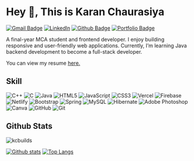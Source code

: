 ## <h1> Hey 👋, This is Karan Chaurasiya </h1>
[![Gmail Badge](https://img.shields.io/badge/-karanchaurasiya.dev@gmail.com-c14438?style=flat&logo=Gmail&logoColor=white&link=mailto:karanchaurasiya.dev@gmail.com)](mailto:karanchaurasiya.dev@gmail.com) 
[![LinkedIn](https://img.shields.io/badge/LinkedIn-0072b1?style=flat&logo=linkedin&logoColor=white)](https://www.linkedin.com/in/karanchaurasiya/) [![Github Badge](https://img.shields.io/badge/-kcbuilds-grey?style=flat&logo=github&logoColor=white&link=https://github.com/kcbuilds/)](https://www.github.com/kcbuilds/) [![Portfolio Badge](https://img.shields.io/badge/Portfolio-blue?style=flat&link=https://karanchaurasiya.vercel.app//)](https://karanchaurasiya.vercel.app//)
<p align='left'>A final-year MCA student and frontend developer.  
I enjoy building responsive and user-friendly web applications.  
Currently, I’m learning Java backend development to become a full-stack developer.</p><p align='left'> You can view my resume <a href='https://drive.google.com/file/d/1uel0tOZISPMZ-rn6pVIyckYE51lxlRZm/view?usp=drive_link ' target=_blank><u>here</u>.</a></p>

## Skill
![C++](https://img.shields.io/badge/c++-%2300599C.svg?style=for-the-badge&logo=c%2B%2B&logoColor=white) ![C](https://img.shields.io/badge/c-%2300599C.svg?style=for-the-badge&logo=c&logoColor=white) ![Java](https://img.shields.io/badge/java-%23ED8B00.svg?style=for-the-badge&logo=openjdk&logoColor=white) ![HTML5](https://img.shields.io/badge/html5-%23E34F26.svg?style=for-the-badge&logo=html5&logoColor=white) ![JavaScript](https://img.shields.io/badge/javascript-%23323330.svg?style=for-the-badge&logo=javascript&logoColor=%23F7DF1E) ![CSS3](https://img.shields.io/badge/css3-%231572B6.svg?style=for-the-badge&logo=css3&logoColor=white) ![Vercel](https://img.shields.io/badge/vercel-%23000000.svg?style=for-the-badge&logo=vercel&logoColor=white) ![Firebase](https://img.shields.io/badge/firebase-%23039BE5.svg?style=for-the-badge&logo=firebase) ![Netlify](https://img.shields.io/badge/netlify-%23000000.svg?style=for-the-badge&logo=netlify&logoColor=#00C7B7) ![Bootstrap](https://img.shields.io/badge/bootstrap-%238511FA.svg?style=for-the-badge&logo=bootstrap&logoColor=white) ![Spring](https://img.shields.io/badge/spring-%236DB33F.svg?style=for-the-badge&logo=spring&logoColor=white) ![MySQL](https://img.shields.io/badge/mysql-4479A1.svg?style=for-the-badge&logo=mysql&logoColor=white) ![Hibernate](https://img.shields.io/badge/Hibernate-59666C?style=for-the-badge&logo=Hibernate&logoColor=white) ![Adobe Photoshop](https://img.shields.io/badge/adobe%20photoshop-%2331A8FF.svg?style=for-the-badge&logo=adobe%20photoshop&logoColor=white) ![Canva](https://img.shields.io/badge/Canva-%2300C4CC.svg?style=for-the-badge&logo=Canva&logoColor=white) ![GitHub](https://img.shields.io/badge/github-%23121011.svg?style=for-the-badge&logo=github&logoColor=white) ![Git](https://img.shields.io/badge/git-%23F05033.svg?style=for-the-badge&logo=git&logoColor=white)

## Github Stats
<p align=left> <img src=https://komarev.com/ghpvc/?username=kcbuilds alt=kcbuilds /> </p>

[![Github stats](https://github-readme-stats.vercel.app/api?username=kcbuilds&show_icons=true&include_all_commits=true)](https://github.com/kcbuilds/github-readme-stats)
[![Top Langs](https://github-readme-stats.vercel.app/api/top-langs/?username=kcbuilds&layout=compact)](https://github.com/kcbuilds/github-readme-stats)



